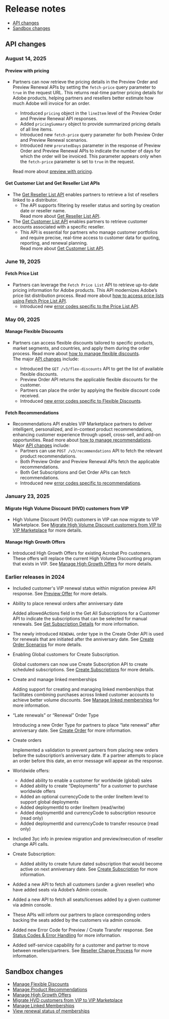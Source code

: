 # Release notes

- [API changes](#api-changes)
- [Sandbox changes](#sandbox-changes)

## API changes

### August 14, 2025

#### Preview with pricing

- Partners can now retrieve the pricing details in the Preview Order and Preview Renewal APIs by setting the `fetch-price` query parameter to `true` in the request URL. This returns real-time partner pricing details for Adobe products, helping partners and resellers better estimate how much Adobe will invoice for an order.
  - Introduced `pricing` object in the `lineItem` level of the Preview Order and Preview Renewal API responses.
  - Added `pricingSummary` object to provide summarized pricing details of all line items.
  - Introduced new `fetch-price` query parameter for both Preview Order and Preview Renewal scenarios.
  - Introduced new `proratedDays` parameter in the response of Preview Order and Preview Renewal APIs to indicate the number of days for which the order will be invoiced. This parameter appears only when the `fetch-price` parameter is set to `true` in the request.

  Read more about [preview with pricing](../order_management/order_scenarios.md).

#### Get Customer List and Get Reseller List APIs

- The [Get Reseller List API](../reseller_account/get_reseller_list.md) enables partners to retrieve a list of resellers linked to a distributor.
  - The API supports filtering by reseller status and sorting by creation date or reseller name. <br />Read more about [Get Reseller List API](../reseller_account/get_reseller_list.md).
- The [Get Customer List API](../customer_account/get_customer_list.md) enables partners to retrieve customer accounts associated with a specific reseller.
  - This API is essential for partners who manage customer portfolios and require precise, real-time access to customer data for quoting, reporting, and renewal planning. <br />Read more about [Get Customer List API](../customer_account/get_customer_list.md).

### June 19, 2025

#### Fetch Price List

- Partners can leverage the `Fetch Price List` API to retrieve up-to-date pricing information for Adobe products. This API modernizes Adobe’s price list distribution process. Read more about [how to access price lists using Fetch Price List API](../manage_pricing/index.md).
  - Introduced new [error codes specific to the Price List API](../manage_pricing/index.md#error-codes-specific-to-fetch-price-list-api).

### May 09, 2025

#### Manage Flexible Discounts

- Partners can access flexible discounts tailored to specific products, market segments, and countries, and apply them during the order process. Read more about [how to manage flexible discounts](../flex_discounts/index.md). <br />The major [API changes](../flex_discounts/apis.md) include:

  - Introduced the `GET /v3/flex-discounts` API to get the list of available flexible discounts.
  - Preview Order API returns the applicable flexible discounts for the customer.
  - Partners can place the order by applying the  flexible discount code received.
  - Introduced [new error codes specific to Flexible Discounts](../flex_discounts//error_codes.md).

#### Fetch Recommendations

- Recommendations API enables VIP Marketplace partners to deliver intelligent, personalized, and in-context product recommendations, enhancing customer experience through upsell, cross-sell, and add-on opportunities. Read more about [how to manage recommendations](../recommendations/index.md). <br /> Major [API changes](../recommendations/apis.md) include:
  - Partners can use `POST /v3/recommendations` API to fetch the relevant product recommendations.
  - Both Preview Order and Preview Renewal APIs fetch the applicable recommendations.
  - Both Get Subscriptions and Get Order APIs can fetch recommendations.
  - Introduced new [error codes specific to recommendations](../recommendations/error_codes.md).

### January 23, 2025

#### Migrate High Volume Discount (HVD) customers from VIP

- High Volume Discount (HVD) customers in VIP can now migrate to VIP Marketplace. See [Migrate High Volume Discount customers from VIP to VIP Marketplace](../migration/migrate_hvd.md) for more details.

#### Manage High Growth Offers

- Introduced High Growth Offers for existing Acrobat Pro customers. These offers will replace the current High Volume Discounting program that exists in VIP.  See [Manage High Growth Offers](../customer_account/high_growth.md) for more details.

### Earlier releases in 2024

- Included customer's VIP renewal status within migration preview API response. See [Preview Offer](../migration/preview_offers.md) for more details.
- Ability to place renewal orders after anniversary date

  Added allowedActions field in the Get All Subscriptions for a Customer API to indicate the subscriptions that can be selected for manual renewals. See [Get Subscription Details](../subscription_management/get_details.md) for more information.

- The newly introduced `RENEWAL` order type in the Create Order API is used for renewals that are initiated after the anniversary date. See [Create Order Scenarios](../order_management/order_scenarios.md) for more details.
- Enabling Global customers for Create Subscription.

  Global customers can now use Create Subscription API to create scheduled subscriptions. See [Create Subscriptions](../subscription_management/create_subscription.md) for more details.

- Create and manage linked memberships

  Adding support for creating and managing linked memberships that facilitates combining purchases across linked customer accounts to achieve better volume discounts. See [Manage linked memberships](../customer_account/linked_membership.md) for more information.

- “Late renewals” or “Renewal” Order Type

  Introducing a new Order Type for partners to place “late renewal” after anniversary date. See  [Create Order](../order_management/create_order.md) for more information.

- Create orders

  Implemented a validation to prevent partners from placing new orders before the subscription’s anniversary date. If a partner attempts to place an order before this date, an error message will appear as the response.

- Worldwide offers:

  - Added ability to enable a customer for worldwide (global) sales
  - Added ability to create “Deployments” for a customer to purchase worldwide offers
  - Added an optional currencyCode to the order lineItem level to support global deployments
  - Added deploymentId to order lineItem (read/write)
  - Added deploymentId and currencyCode to subscription resource (read only)
  - Added deploymentId and currencyCode to transfer resource (read only)

- Included 3yc info in preview migration and preview/execution of reseller change API calls.

- Create Subscription:

  - Added ability to create future dated subscription that would become active on next anniversary date. See [Create Subscription](../subscription_management/create_subscription.md) for more information.

- Added a new API to fetch all customers (under a given reseller) who have added seats via Adobe’s Admin console.
- Added a new API to fetch all seats/licenses added by a given customer via admin console.
- These APIs will inform our partners to place corresponding orders backing the seats added by the customers via admin console.
- Added new Error Code for Preview / Create Transfer response. See [Status Codes & Error Handling](../references/error_handling.md) for more information.
- Added self-service capability for a customer and partner to move between resellers/partners. See [Reseller Change Process](../reseller_change/index.md) for more information.

## Sandbox changes

- [Manage Flexible Discounts](/src/pages/sandbox/sandbox_portal/flex_promo/index.md)
- [Manage Product Recommendations](/src/pages/sandbox/sandbox_portal/recommendations/index.md)
- [Manage High Growth Offers](/src/pages/sandbox/sandbox_portal/high_growth_offer/high_growth.md)
- [Migrate HVD customers from VIP to VIP Marketplace](/src/pages/sandbox/sandbox_portal/migrate_hvd_customers/migrate_hvd_customers.md)
- [Manage Linked Memberships](/src/pages/sandbox/sandbox_portal/linked_memberships/index.md)
- [View renewal status of memberships](/src/pages/sandbox/sandbox_portal/transfer_memberships/index.md)
